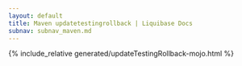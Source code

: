 ```yaml
---
layout: default
title: Maven updatetestingrollback | Liquibase Docs
subnav: subnav_maven.md
---
```


{% include_relative generated/updateTestingRollback-mojo.html %}
